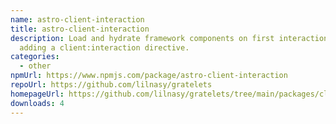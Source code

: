 ```yaml
---
name: astro-client-interaction
title: astro-client-interaction
description: Load and hydrate framework components on first interaction by
  adding a client:interaction directive.
categories:
  - other
npmUrl: https://www.npmjs.com/package/astro-client-interaction
repoUrl: https://github.com/lilnasy/gratelets
homepageUrl: https://github.com/lilnasy/gratelets/tree/main/packages/client-interaction
downloads: 4
---
```

